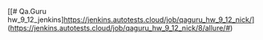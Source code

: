 [[# Qa.Guru hw_9_12_jenkins]https://jenkins.autotests.cloud/job/qaguru_hw_9_12_nick/]
(https://jenkins.autotests.cloud/job/qaguru_hw_9_12_nick/8/allure/#)
